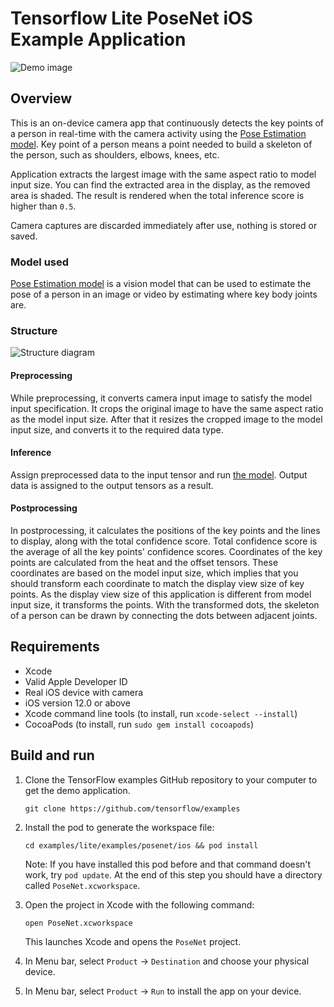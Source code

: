 # Tensorflow Lite PoseNet iOS Example Application

![Demo image](https://storage.googleapis.com/download.tensorflow.org/models/tflite/screenshots/posenet_ios_demo.gif)

## Overview
This is an on-device camera app that continuously detects the key points of a
person in real-time with the camera activity using the
[Pose Estimation model][posenet-model]. Key point of a person means a point
needed to build a skeleton of the person, such as shoulders, elbows, knees, etc.

Application extracts the largest image with the same aspect ratio to model input
size. You can find the extracted area in the display, as the removed area is
shaded. The result is rendered when the total inference score is higher than
`0.5`.

Camera captures are discarded immediately after use, nothing is stored or saved.

### Model used
[Pose Estimation model][posenet-model] is a vision model that can be used to
estimate the pose of a person in an image or video by estimating where key body
joints are.

### Structure

![Structure diagram](https://storage.googleapis.com/download.tensorflow.org/models/tflite/screenshots/posenet_ios_diagram.png)

#### Preprocessing
While preprocessing, it converts camera input image to satisfy the model input
specification. It crops the original image to have the same aspect ratio as the
model input size. After that it resizes the cropped image to the model input
size, and converts it to the required data type.

#### Inference
Assign preprocessed data to the input tensor and run [the model][posenet-model].
Output data is assigned to the output tensors as a result.

#### Postprocessing
In postprocessing, it calculates the positions of the key points and the lines
to display, along with the total confidence score. Total confidence score is the
average of all the key points' confidence scores. Coordinates of the key points
are calculated from the heat and the offset tensors. These coordinates are based
on the model input size, which implies that you should transform each coordinate
to match the display view size of key points. As the display view size of this
application is different from model input size, it transforms the points. With
the transformed dots, the skeleton of a person can be drawn by connecting the
dots between adjacent joints.


## Requirements

* Xcode
* Valid Apple Developer ID
* Real iOS device with camera
* iOS version 12.0 or above
* Xcode command line tools (to install, run `xcode-select --install`)
* CocoaPods (to install, run `sudo gem install cocoapods`)

## Build and run
1. Clone the TensorFlow examples GitHub repository to your computer to get the
demo application.

    ```
    git clone https://github.com/tensorflow/examples
    ```

1. Install the pod to generate the workspace file:

    ```
    cd examples/lite/examples/posenet/ios && pod install
    ```
    Note: If you have installed this pod before and that command doesn't work,
    try `pod update`.
    At the end of this step you should have a directory called
    `PoseNet.xcworkspace`.

1. Open the project in Xcode with the following command:

    ```
    open PoseNet.xcworkspace
    ```
    This launches Xcode and opens the `PoseNet` project.

1. In Menu bar, select `Product` &rarr; `Destination` and choose your physical
device.
1. In Menu bar, select `Product` &rarr; `Run` to install the app on your device.

[posenet-model]: https://www.tensorflow.org/lite/models/pose_estimation/overview
